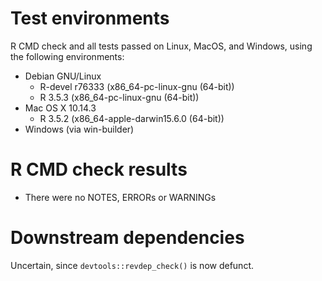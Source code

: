 # Test environments

R CMD check and all tests passed on Linux, MacOS, and Windows, using the following environments:

* Debian GNU/Linux
  * R-devel r76333 (x86_64-pc-linux-gnu (64-bit))
  * R 3.5.3 (x86_64-pc-linux-gnu (64-bit))
* Mac OS X 10.14.3
  * R 3.5.2 (x86_64-apple-darwin15.6.0 (64-bit))
* Windows (via win-builder)

# R CMD check results

* There were no NOTES, ERRORs or WARNINGs

# Downstream dependencies

Uncertain, since `devtools::revdep_check()` is now defunct.
